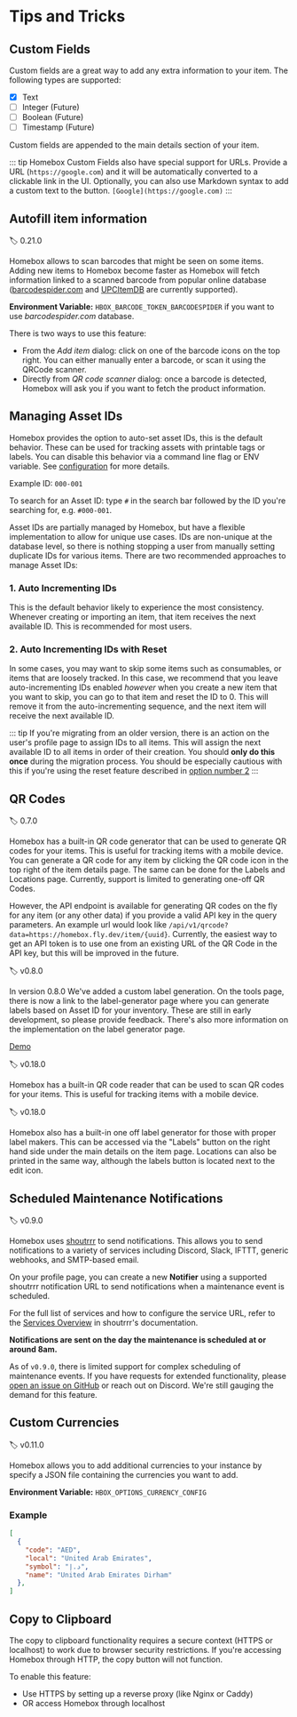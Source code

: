# Tips and Tricks

## Custom Fields

Custom fields are a great way to add any extra information to your item. The following types are supported:

- [x] Text
- [ ] Integer (Future)
- [ ] Boolean (Future)
- [ ] Timestamp (Future)

Custom fields are appended to the main details section of your item.

::: tip
Homebox Custom Fields also have special support for URLs. Provide a URL (`https://google.com`) and it will be automatically converted to a clickable link in the UI. Optionally, you can also use Markdown syntax to add a custom text to the button. `[Google](https://google.com)`
:::

## Autofill item information

:label: 0.21.0

Homebox allows to scan barcodes that might be seen on some items. Adding new items to Homebox become faster as Homebox will fetch information linked to a scanned barcode from popular online database ([barcodespider.com](https://barcodespider.com) and [UPCItemDB](https://www.upcitemdb.com/) are currently supported).

**Environment Variable:** `HBOX_BARCODE_TOKEN_BARCODESPIDER` if you want to use *barcodespider.com* database.

There is two ways to use this feature:

* From the *Add item* dialog: click on one of the barcode icons on the top right. You can either manually enter a barcode, or scan it using the QRCode scanner.
* Directly from *QR code scanner* dialog: once a barcode is detected, Homebox will ask you if you want to fetch the product information.


## Managing Asset IDs

Homebox provides the option to auto-set asset IDs, this is the default behavior. These can be used for tracking assets with printable tags or labels. You can disable this behavior via a command line flag or ENV variable. See [configuration](/en/quick-start.md#env-variables-configuration) for more details.

Example ID: `000-001`

To search for an Asset ID: type `#` in the search bar followed by the ID you're searching for, e.g. `#000-001`.

Asset IDs are partially managed by Homebox, but have a flexible implementation to allow for unique use cases. IDs are non-unique at the database level, so there is nothing stopping a user from manually setting duplicate IDs for various items. There are two recommended approaches to manage Asset IDs:

### 1. Auto Incrementing IDs

This is the default behavior likely to experience the most consistency. Whenever creating or importing an item, that item receives the next available ID. This is recommended for most users.

### 2. Auto Incrementing IDs with Reset

In some cases, you may want to skip some items such as consumables, or items that are loosely tracked. In this case, we recommend that you leave auto-incrementing IDs enabled _however_ when you create a new item that you want to skip, you can go to that item and reset the ID to 0. This will remove it from the auto-incrementing sequence, and the next item will receive the next available ID.

::: tip
If you're migrating from an older version, there is an action on the user's profile page to assign IDs to all items. This will assign the next available ID to all items in order of their creation. You should __only do this once__ during the migration process. You should be especially cautious with this if you're using the reset feature described in [option number 2](#2-auto-incrementing-ids-with-reset)
:::

## QR Codes

:label: 0.7.0

Homebox has a built-in QR code generator that can be used to generate QR codes for your items. This is useful for tracking items with a mobile device. You can generate a QR code for any item by clicking the QR code icon in the top right of the item details page. The same can be done for the Labels and Locations page. Currently, support is limited to generating one-off QR Codes.

However, the API endpoint is available for generating QR codes on the fly for any item (or any other data) if you provide a valid API key in the query parameters. An example url would look like `/api/v1/qrcode?data=https://homebox.fly.dev/item/{uuid}`. Currently, the easiest way to get an API token is to use one from an existing URL of the QR Code in the API key, but this will be improved in the future.

:label: v0.8.0

In version 0.8.0 We've added a custom label generation. On the tools page, there is now a link to the label-generator page where you can generate labels based on Asset ID for your inventory. These are still in early development, so please provide feedback. There's also more information on the implementation on the label generator page.

[Demo](https://demo.homebox.software/reports/label-generator)

:label: v0.18.0

Homebox has a built-in QR code reader that can be used to scan QR codes for your items. This is useful for tracking items with a mobile device.

:label: v0.18.0

Homebox also has a built-in one off label generator for those with proper label makers. This can be accessed via the "Labels" button on the right hand side under the main details on the item page. Locations can also be printed in the same way, although the labels button is located next to the edit icon.

## Scheduled Maintenance Notifications

:label: v0.9.0

Homebox uses [shoutrrr](https://containrrr.dev/shoutrrr/) to send notifications. This allows you to send notifications to a variety of services including Discord, Slack, IFTTT, generic webhooks, and SMTP-based email. 

On your profile page, you can create a new **Notifier** using a supported shoutrrr notification URL to send notifications when a maintenance event is scheduled. 

For the full list of services and how to configure the service URL, refer to the [Services Overview](https://containrrr.dev/shoutrrr/services/overview/) in shoutrrr's documentation. 

**Notifications are sent on the day the maintenance is scheduled at or around 8am.**

As of `v0.9.0`, there is limited support for complex scheduling of maintenance events. If you have requests for extended functionality, please [open an issue on GitHub](https://github.com/sysadminsmedia/homebox/issues/new?template=feature_request.yml) or reach out on Discord. We're still gauging the demand for this feature.


## Custom Currencies

:label: v0.11.0

Homebox allows you to add additional currencies to your instance by specify a JSON file containing the currencies you want to add.

**Environment Variable:** `HBOX_OPTIONS_CURRENCY_CONFIG`

### Example

```json
[
  {
    "code": "AED",
    "local": "United Arab Emirates",
    "symbol": "د.إ",
    "name": "United Arab Emirates Dirham"
  },
]
```

## Copy to Clipboard

The copy to clipboard functionality requires a secure context (HTTPS or localhost) to work due to browser security restrictions. If you're accessing Homebox through HTTP, the copy button will not function.

To enable this feature:
- Use HTTPS by setting up a reverse proxy (like Nginx or Caddy)
- OR access Homebox through localhost
